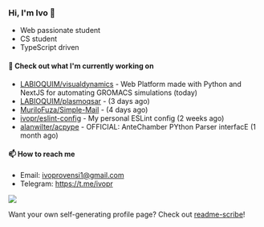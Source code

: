 ### Hi, I'm Ivo 👋

* Web passionate student
* CS student
* TypeScript driven

#### 👷 Check out what I'm currently working on

- [LABIOQUIM/visualdynamics](https://github.com/LABIOQUIM/visualdynamics) - Web Platform made with Python and NextJS for automating GROMACS simulations (today)
- [LABIOQUIM/plasmoqsar](https://github.com/LABIOQUIM/plasmoqsar) -  (3 days ago)
- [MuriloFuza/Simple-Mail](https://github.com/MuriloFuza/Simple-Mail) -  (4 days ago)
- [ivopr/eslint-config](https://github.com/ivopr/eslint-config) - My personal ESLint config (2 weeks ago)
- [alanwilter/acpype](https://github.com/alanwilter/acpype) - OFFICIAL: AnteChamber PYthon Parser interfacE (1 month ago)

#### 📫 How to reach me

- Email: [ivoprovensi1@gmail.com](mailto://ivoprovensi1@gmail.com)
- Telegram: https://t.me/ivopr

![](https://github-readme-stats.vercel.app/api/top-langs/?username=ivopr&langs_count=10&layout=compact&theme=react&hide_border=true&bg_color=0D1117&title_color=5ce1e6&icon_color=5ce1e6)

Want your own self-generating profile page? Check out [readme-scribe](https://github.com/muesli/readme-scribe)!
